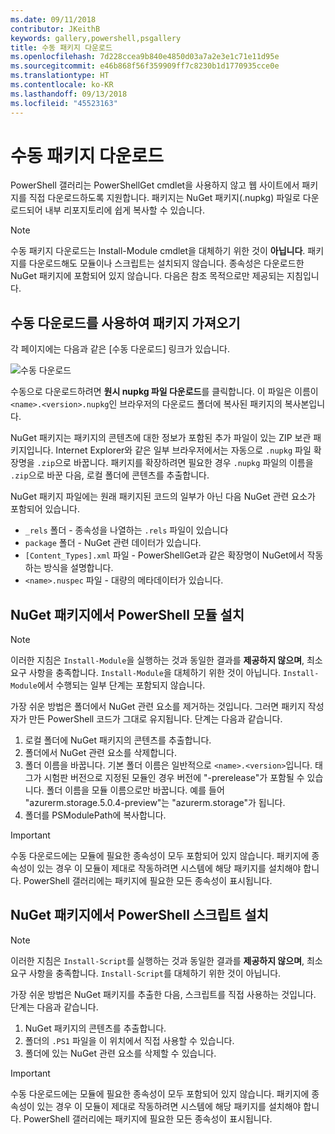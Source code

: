 ```yaml
---
ms.date: 09/11/2018
contributor: JKeithB
keywords: gallery,powershell,psgallery
title: 수동 패키지 다운로드
ms.openlocfilehash: 7d228ccea9b840e4850d03a7a2e3e1c71e11d95e
ms.sourcegitcommit: e46b868f56f359909ff7c8230b1d1770935cce0e
ms.translationtype: HT
ms.contentlocale: ko-KR
ms.lasthandoff: 09/13/2018
ms.locfileid: "45523163"
---
```

# <a name="manual-package-download"></a>수동 패키지 다운로드

PowerShell 갤러리는 PowerShellGet cmdlet을 사용하지 않고 웹 사이트에서 패키지를 직접 다운로드하도록 지원합니다. 패키지는 NuGet 패키지(.nupkg) 파일로 다운로드되어 내부 리포지토리에 쉽게 복사할 수 있습니다.

> [!NOTE]
> 수동 패키지 다운로드는 Install-Module cmdlet을 대체하기 위한 것이 **아닙니다**.
> 패키지를 다운로드해도 모듈이나 스크립트는 설치되지 않습니다. 종속성은 다운로드한 NuGet 패키지에 포함되어 있지 않습니다. 다음은 참조 목적으로만 제공되는 지침입니다.

## <a name="using-manual-download-to-acquire-a-package"></a>수동 다운로드를 사용하여 패키지 가져오기

각 페이지에는 다음과 같은 [수동 다운로드] 링크가 있습니다.

![수동 다운로드](../../Images/Manual_Item_Download.PNG)

수동으로 다운로드하려면 **원시 nupkg 파일 다운로드**를 클릭합니다. 이 파일은 이름이 `<name>.<version>.nupkg`인 브라우저의 다운로드 폴더에 복사된 패키지의 복사본입니다.

NuGet 패키지는 패키지의 콘텐츠에 대한 정보가 포함된 추가 파일이 있는 ZIP 보관 패키지입니다. Internet Explorer와 같은 일부 브라우저에서는 자동으로 `.nupkg` 파일 확장명을 `.zip`으로 바꿉니다. 패키지를 확장하려면 필요한 경우 `.nupkg` 파일의 이름을 `.zip`으로 바꾼 다음, 로컬 폴더에 콘텐츠를 추출합니다.

NuGet 패키지 파일에는 원래 패키지된 코드의 일부가 아닌 다음 NuGet 관련 요소가 포함되어 있습니다.

- `_rels` 폴더 - 종속성을 나열하는 `.rels` 파일이 있습니다
- `package` 폴더 - NuGet 관련 데이터가 있습니다.
- `[Content_Types].xml` 파일 - PowerShellGet과 같은 확장명이 NuGet에서 작동하는 방식을 설명합니다.
- `<name>.nuspec` 파일 - 대량의 메타데이터가 있습니다.

## <a name="installing-powershell-modules-from-a-nuget-package"></a>NuGet 패키지에서 PowerShell 모듈 설치

> [!NOTE]
> 이러한 지침은 `Install-Module`을 실행하는 것과 동일한 결과를 **제공하지 않으며**, 최소 요구 사항을 충족합니다. `Install-Module`을 대체하기 위한 것이 아닙니다. `Install-Module`에서 수행되는 일부 단계는 포함되지 않습니다.

가장 쉬운 방법은 폴더에서 NuGet 관련 요소를 제거하는 것입니다. 그러면 패키지 작성자가 만든 PowerShell 코드가 그대로 유지됩니다. 단계는 다음과 같습니다.

1. 로컬 폴더에 NuGet 패키지의 콘텐츠를 추출합니다.
2. 폴더에서 NuGet 관련 요소를 삭제합니다.
3. 폴더 이름을 바꿉니다. 기본 폴더 이름은 일반적으로 `<name>.<version>`입니다. 태그가 시험판 버전으로 지정된 모듈인 경우 버전에 "-prerelease"가 포함될 수 있습니다. 폴더 이름을 모듈 이름으로만 바꿉니다. 예를 들어 "azurerm.storage.5.0.4-preview"는 "azurerm.storage"가 됩니다.
4. 폴더를 PSModulePath에 복사합니다.

> [!IMPORTANT]
> 수동 다운로드에는 모듈에 필요한 종속성이 모두 포함되어 있지 않습니다. 패키지에 종속성이 있는 경우 이 모듈이 제대로 작동하려면 시스템에 해당 패키지를 설치해야 합니다. PowerShell 갤러리에는 패키지에 필요한 모든 종속성이 표시됩니다.

## <a name="installing-powershell-scripts-from-a-nuget-package"></a>NuGet 패키지에서 PowerShell 스크립트 설치

> [!NOTE]
> 이러한 지침은 `Install-Script`를 실행하는 것과 동일한 결과를 **제공하지 않으며**, 최소 요구 사항을 충족합니다. `Install-Script`를 대체하기 위한 것이 아닙니다.

가장 쉬운 방법은 NuGet 패키지를 추출한 다음, 스크립트를 직접 사용하는 것입니다. 단계는 다음과 같습니다.

1. NuGet 패키지의 콘텐츠를 추출합니다.
2. 폴더의 `.PS1` 파일을 이 위치에서 직접 사용할 수 있습니다.
3. 폴더에 있는 NuGet 관련 요소를 삭제할 수 있습니다.

> [!IMPORTANT]
> 수동 다운로드에는 모듈에 필요한 종속성이 모두 포함되어 있지 않습니다. 패키지에 종속성이 있는 경우 이 모듈이 제대로 작동하려면 시스템에 해당 패키지를 설치해야 합니다. PowerShell 갤러리에는 패키지에 필요한 모든 종속성이 표시됩니다.
